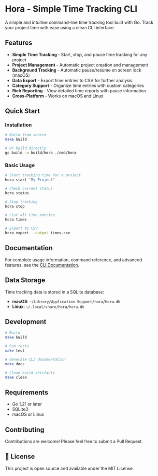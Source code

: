 # Hora - Simple Time Tracking CLI

A simple and intuitive command-line time tracking tool built with Go. Track your project time with ease using a clean CLI interface.

## Features

- **Simple Time Tracking** - Start, stop, and pause time tracking for any project
- **Project Management** - Automatic project creation and management
- **Background Tracking** - Automatic pause/resume on screen lock (macOS)
- **Data Export** - Export time entries to CSV for further analysis
- **Category Support** - Organize time entries with custom categories
- **Rich Reporting** - View detailed time reports with pause information
- **Cross-Platform** - Works on macOS and Linux

## Quick Start

### Installation

```bash
# Build from source
make build

# Or build directly
go build -o build/hora ./cmd/hora
```

### Basic Usage

```bash
# Start tracking time for a project
hora start "My Project"

# Check current status
hora status

# Stop tracking
hora stop

# List all time entries
hora times

# Export to CSV
hora export --output times.csv
```

## Documentation

For complete usage information, command reference, and advanced features, see the [CLI Documentation](docs/cli/README.md).

## Data Storage

Time tracking data is stored in a SQLite database:

- **macOS**: `~/Library/Application Support/hora/hora.db`
- **Linux**: `~/.local/share/hora/hora.db`

## Development

```bash
# Build
make build

# Run tests
make test

# Generate CLI documentation
make docs

# Clean build artifacts
make clean
```

## Requirements

- Go 1.21 or later
- SQLite3
- macOS or Linux

## Contributing

Contributions are welcome! Please feel free to submit a Pull Request.

## 📄 License

This project is open source and available under the MIT License.